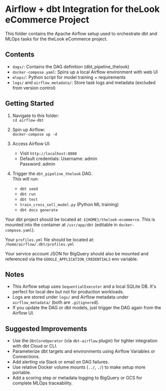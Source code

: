 # Airflow + dbt Integration for theLook eCommerce Project

This folder contains the Apache Airflow setup used to orchestrate dbt and MLOps tasks for the theLook eCommerce project.

## Contents

- `dags/`: Contains the DAG definition (dbt_pipeline_thelook)
- `docker-compose.yaml`: Spins up a local Airflow environment with web UI
- `mlops/`: Python script for model training + requirements
- `logs/` and `airflow_metadata/`: Store task logs and metadata (excluded from version control)

## Getting Started

1. Navigate to this folder:  
   `cd airflow-dbt`

2. Spin up Airflow:  
   `docker-compose up -d`  

3. Access Airflow UI:  
   - Visit `http://localhost:8080`
   - Default credentials: 
     Username: admin  
     Password: admin  

4. Trigger the `dbt_pipeline_thelook` DAG.  
   This will run:  
   - `dbt seed`  
   - `dbt run`  
   - `dbt test`  
   - `train_cross_sell_model.py` (Python ML training)
   - `dbt docs generate`  

Your dbt project should be located at: `${HOME}/thelook-ecommerce`. This is mounted into the container at `/usr/app/dbt` (editable in `docker-compose.yaml`).

 Your `profiles.yml` file should be located at: `/home/airflow/.dbt/profiles.yml`  

Your service account JSON for BigQuery should also be mounted and referenced via the `GOOGLE_APPLICATION_CREDENTIALS` env variable.

## Notes

- This Airflow setup uses `SequentialExecutor` and a local SQLite DB. It's perfect for local dev but not for production workloads.
- Logs are stored under `logs/` and Airflow metadata under `airflow_metadata/` (both are `.gitignore`d).
- If you update the DAG or dbt models, just trigger the DAG again from the Airflow UI.

## Suggested Improvements

- Use the `DbtCoreOperator` (via `dbt-airflow` plugin) for tighter integration with dbt Cloud or CLI.
- Parameterize dbt targets and environments using Airflow Variables or Connections.
- Add alerting via Slack or email on DAG failures.
- Use relative Docker volume mounts (`../`, `./`) to make setup more portable.
- Add a scoring step or metadata logging to BigQuery or GCS for complete MLOps traceability.
